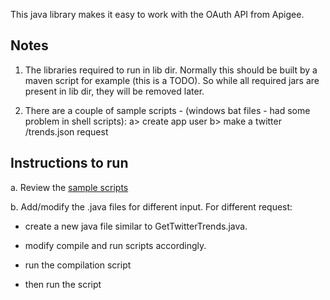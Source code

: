This java library makes it easy to work with the OAuth API from Apigee.

## Notes ##
1. The libraries required to run in lib dir. Normally this should be built by a maven script for example (this is a TODO). So while all required jars are present in lib dir, they will be removed later. 

2. There are a couple of sample scripts - (windows bat files - had some problem in shell scripts):
    a> create app user
    b> make a twitter /trends.json request
    
## Instructions to run ##

a. Review the [sample scripts](https://github.com/apigee/Apigee-Client-Library-for-Java/tree/master/sdk/oauth/src/main/sample-examples)

b. Add/modify the .java files for different input. For different request: 

* create a new java file similar to GetTwitterTrends.java.

*  modify compile and run scripts accordingly.

* run the compilation script

* then run the script